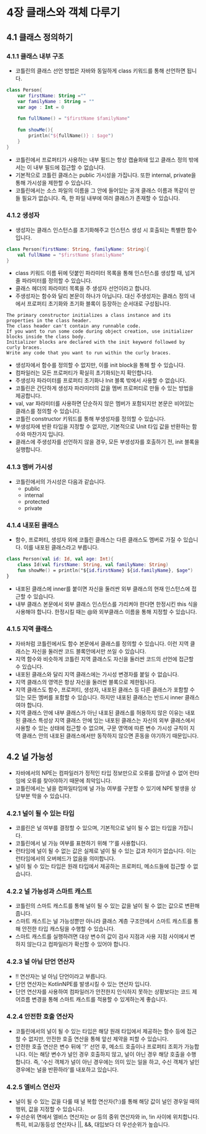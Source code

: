 # 4장 클래스와 객체 다루기


## 4.1 클래스 정의하기

### 4.1.1 클래스 내부 구조

* 코틀린의 클래스 선언 방법은 자바와 동일하게 class 키워드를 통해 선언하면 됩니다.

```Kotlin
class Person{
    var firstName: String =""
    var familyName : String = ""
    var age : Int = 0
    
    fun fullName() = "$firstName $familyName"
    
    fun showMe(){
        println("${fullName()} : $age")
    }
}
```

* 코틀린에서 프로퍼티가 사용하는 내부 필드는 항상 캡슐화돼 있고 클래스 정의 밖에서는 이 내부 필드에 접근할 수 없습니다.
* 기본적으로 코틀린 클래스는 public 가시성을 가집니다. 또한 internal, private을 통해 가시성을 제한할 수 있습니다.
* 코틀린에서는 소스 파일의 이름을 그 안에 들어있는 공개 클래스 이름과 똑같이 만들 필요가 없습니다. 즉, 한 파일 내부에 여러 클래스가 존재할 수 있습니다.

### 4.1.2 생성자

* 생성자는 클래스 인스턴스를 초기화해주고 인스턴스 생성 시 호출되는 특별한 함수입니다.
```Kotlin
class Person(firstName: String, familyName: String){
    val fullName = "$firstName $familyName"
}
```

* class 키워드 이름 뒤에 덧붙인 파라미터 목록을 통해 인스턴스를 생성할 때, 넘겨줄 파라미터를 정의할 수 있습니다.
* 클래스 헤더의 파라미터 목록을 주 생성자 선언이라고 합니다.
* 주생성자는 함수와 달리 본문이 하나가 아닙니다. 대신 주생성자는 클래스 정의 내에서 프로퍼티 초기화와 초기화 블록이 등장하는 순서대로 구성됩니다.

```
The primary constructor initializes a class instance and its properties in the class header. 
The class header can't contain any runnable code. 
If you want to run some code during object creation, use initializer blocks inside the class body. 
Initializer blocks are declared with the init keyword followed by curly braces. 
Write any code that you want to run within the curly braces.
```

* 생성자에서 함수를 정의할 수 없지만, 이를 init block을 통해 할 수 있습니다.
* 컴파일러는 모든 프로퍼티가 확실히 초기화되는지 확인합니다.
* 주생성자 파라미터를 프로퍼티 초기화나 Init 블록 밖에서 사용할 수 없습니다.
* 코틀린은 간단하게 생성자 파라미터의 값을 멤버 프로퍼티로 만들 수 있는 방법을 제공합니다.
* val, var 파라미터를 사용하면 단순하지 않은 멤버가 포함되지만 본문은 비어있는 클래스를 정의할 수 있습니다.
* 코틀린 constructor 키워드를 통해 부생성자를 정의할 수 있습니다. 
* 부생성자에 반환 타입을 지정할 수 없지만, 기본적으로 Unit 타입 값을 반환하는 함수와 마찬가지 입니다.
* 클래스에 주생성자를 선언하지 않을 경우, 모든 부생성자를 호출하기 전, init 블록을 실행합니다.

### 4.1.3 멤버 가시성

* 코틀린에서의 가시성은 다음과 같습니다.
  * public
  * internal
  * protected
  * private

### 4.1.4 내포된 클래스

* 함수, 프로퍼티, 생성자 외에 코틀린 클래스는 다른 클래스도 멤버로 가질 수 있습니다. 이를 내포된 클래스라고 부릅니다.

```Kotlin
class Person(val id: Id, val age: Int){
    class Id(val firstName: String, val familyName: String)
    fun showMe() = println("${id.firstName} ${id.familyName}, $age")
}
```

* 내포된 클래스에 inner를 붙이면 자신을 둘러싼 외부 클래스의 현재 인스턴스에 접근할 수 있습니다.
* 내부 클래스 본문에서 외부 클래스 인스턴스를 가리켜야 한다면 한정시킨 this 식을 사용해야 합니다. 한정시킬 때는 @와 외부클래스 이름을 통해 지정할 수 있습니다.

### 4.1.5 지역 클래스

* 자바처럼 코틀린에서도 함수 본문에서 클래스를 정의할 수 있습니다. 이런 지역 클래스는 자신을 둘러싼 코드 블록안에서만 쓰일 수 있습니다.
* 지역 함수와 비슷하게 코틀린 지역 클래스도 자신을 둘러싼 코드의 선언에 접근할 수 있습니다.
* 내포된 클래스와 달리 지역 클래스에는 가시성 변경자를 붙일 수 없습니다.
* 지역 클래스의 영역은 항상 자신을 둘러싼 블록으로 제한됩니다.
* 지역 클래스도 함수, 프로퍼티, 생성자, 내포된 클래스 등 다른 클래스가 포함할 수 있는 모든 멤버를 포함할 수 있습니다. 하지만 내포된 클래스는 반드시 inner 클래스여야 합니다.
* 지역 클래스 안에 내부 클래스가 아닌 내포된 클래스를 허용하지 않은 이유는 내포된 클래스 특성상 지역 클래스 안에 있는 내포된 클래스는 자신의
외부 클래스에서 사용할 수 있는 상태에 접근할 수 없으며, 구문 영역에 따른 변수 가시성 규칙이 지역 클래스 안의 내포된 클래스에서만 동작하지 않으면 혼동을 야기하기 때문입니다.

## 4.2 널 가능성

* 자바에서의 NPE는 컴파일러가 정적인 타입 정보만으로 오류를 잡아낼 수 없어 런타임에 오류를 찾아야하기 때문에 최악입니다.
* 코틀린에서는 널을 컴파일타임에 널 가능 여부를 구분할 수 있기에 NPE 발생을 상당부분 막을 수 있습니다.

### 4.2.1 널이 될 수 있는 타입

* 코를린은 널 여부를 결정할 수 있으며, 기본적으로 널이 될 수 없는 타입을 가집니다.
* 코틀린에서 널 가능 여부를 표현하기 위해 '?'를 사용합니다.
* 런타임에 널이 될 수 없는 값은 실제로 널이 될 수 있는 값과 차이가 없습니다. 이는 런타임에서의 오버헤드가 없음을 의미합니다.
* 널이 될 수 있는 타입은 원래 타입에서 제공하는 프로퍼티, 메소드들에 접근할 수 없습니다.

### 4.2.2 널 가능성과 스마트 캐스트

* 코틀린의 스마트 캐스트를 통해 널이 될 수 있는 값을 널이 될 수 없는 값으로 변환해줍니다.
* 스마트 캐스트는 널 가능성뿐만 아니라 클래스 계층 구조안에서 스마트 캐스트를 통해 안전한 타입 캐스팅을 수행할 수 있습니다.
* 스마트 캐스트를 실행하려면 대상 변수의 값이 검사 지점과 사용 지점 사이에서 변하지 않는다고 컴파일러가 확신할 수 있어야 합니다.

### 4.2.3 널 아님 단언 연산자

* !! 연산자는 널 아님 단언이라고 부릅니다.
* 단언 연산자는 KotlinNPE를 발생시킬 수 있는 연산자 입니다.
* 단언 연산자를 사용하여 컴파일러가 안전한지 인식하지 못하는 상황보다는 코드 제어흐름 변경을 통해 스마트 캐스트를 적용할 수 있게하는게 좋습니다.

### 4.2.4 안전한 호출 연산자

* 코틀린에서의 널이 될 수 있는 타입은 해당 원래 타입에서 제공하는 함수 등에 접근할 수 없지만, 안전한 호출 연산을 통해 앞선 제약을 피할 수 있습니다.
* 안전한 호출 연산은 변수 뒤에 '?' 선언 후, 메소드 호출이나 프로퍼티 조회가 가능합니다. 이는 해당 변수가 널인 경우 호출하지 않고, 널이 아닌 경우 해당 호출을 수행합니다.
즉, '수신 객체가 널이 아닌 경우에는 의미 있는 일을 하고, 수신 객체가 널인 경우에는 널을 반환하라'를 내포하고 있습니다.

### 4.2.5 엘비스 연산자

* 널이 될 수 있는 값을 다룰 때 널 복합 연산자(?:)를 통해 해당 값이 널인 경우일 때의 행위, 값을 지정할 수 있습니다.
* 우선순위 면에서 엘비스 연산자는 or 등의 중위 연산자와 in, !in 사이에 위치합니다. 특히, 비교/동등성 연산자나 ||, &&, 대입보다 더 우선순위가 높습니다.